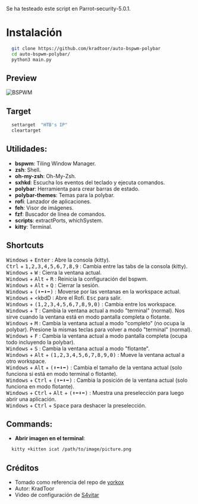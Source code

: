 Se ha testeado este script en Parrot-security-5.0.1.

# Instalación
```sh
  git clone https://github.com/kradtoor/auto-bspwm-polybar
  cd auto-bspwm-polybar/
  python3 main.py
```

## Preview
![BSPWM](https://i.ibb.co/B4YbKDy/2021-12-07-150410-1920x1080-scrot.png "auto-bspwm-polybar by KradToor")

## Target
```sh
  settarget  "HTB's IP"
  cleartarget
```

## Utilidades:
- **bspwm**: Tiling Window Manager.
- **zsh**: Shell.
- **oh-my-zsh**: Oh-My-Zsh.
- **sxhkd**: Escucha los eventos del teclado y ejecuta comandos.
- **polybar**: Herramienta  para crear barras de estado.
- **polybar-themes**: Temas para la polybar.
- **rofi**: Lanzador de aplicaciones.
- **feh**: Visor de imágenes.
- **fzf**: Buscador de línea de comandos.
- **scripts**: extractPorts, whichSystem.
- **kitty**:  Terminal.

## Shortcuts
<kbd>Windows</kbd> + <kbd>Enter</kbd> : Abre la consola (kitty).  
<kbd>Ctrl</kbd> + <kbd>1,2,3,4,5,6,7,8,9</kbd> : Cambia entre las tabs de la consola (kitty).  
<kbd>Windows</kbd> + <kbd>W</kbd> : Cierra la ventana actual.  
<kbd>Windows</kbd> + <kbd>Alt</kbd> + <kbd>R</kbd> : Reinicia la configuración del bspwm.  
<kbd>Windows</kbd> + <kbd>Alt</kbd> + <kbd>Q</kbd> : Cierrar la sesión.  
<kbd>Windows</kbd> + <kbd>(⬆⬅⬇➡)</kbd> : Moverse por las ventanas en la workspace actual.  
<kbd>Windows</kbd> + <kbdD</kbd> : Abre el Rofi. <kbd>Esc</kbd> para salir.  
<kbd>Windows</kbd> + <kbd>(1,2,3,4,5,6,7,8,9,0)</kbd> : Cambia entre los workspace.  
<kbd>Windows</kbd> + <kbd>T</kbd> : Cambia la ventana actual a modo "terminal" (normal). Nos sirve cuando la ventana está en modo pantalla completa o flotante.  
<kbd>Windows</kbd> + <kbd>M</kbd> : Cambia la ventana actual a modo "completo" (no ocupa la polybar). Presione la mismas teclas para volver a modo "terminal" (normal).  
<kbd>Windows</kbd> + <kbd>F</kbd> : Cambia la ventana actual a modo pantalla completa (ocupa todo incluyendo la polybar).  
<kbd>Windows</kbd> + <kbd>S</kbd> : Cambia la ventana actual a modo "flotante".  
<kbd>Windows</kbd> + <kbd>Alt</kbd> + <kbd>(1,2,3,4,5,6,7,8,9,0)</kbd> : Mueve la ventana actual a otro workspace.  
<kbd>Windows</kbd> + <kbd>Alt</kbd> + <kbd>(⬆⬅⬇➡)</kbd> : Cambia el tamaño de la ventana actual (solo funciona si está en modo terminal o flotante).  
<kbd>Windows</kbd> + <kbd>Ctrl</kbd> + <kbd>(⬆⬅⬇➡)</kbd> : Cambia la posición de la ventana actual (solo funciona en modo flotante).  
<kbd>Windows</kbd> + <kbd>Ctrl</kbd> + <kbd>Alt</kbd> + <kbd>(⬆⬅⬇➡)</kbd> : Muestra una preselección para luego abrir una aplicación.  
<kbd>Windows</kbd> + <kbd>Ctrl</kbd> + <kbd>Space</kbd> para deshacer la preselección.  

## Commands:
- **Abrir imagen en el terminal**:
```sh
  kitty +kitten icat /path/to/image/picture.png
```

## Créditos
- Tomado como referencia del repo de [yorkox](https://github.com/yorkox0/autoBspwm)
- Autor: KradToor
- Video de configuración de [S4vitar](https://www.youtube.com/watch?v=mHLwfI1nHHY)
